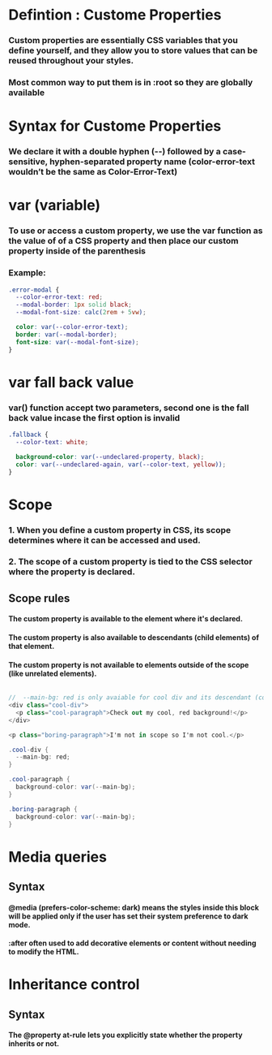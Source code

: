 
# Defintion : Custome Properties
### Custom properties are essentially CSS variables that you define yourself, and they allow you to store values that can be reused throughout your styles. 
### Most common way to put them is in :root so they are globally available 

# Syntax for Custome Properties
### We declare it with a double hyphen (--) followed by a case-sensitive, hyphen-separated property name (color-error-text wouldn’t be the same as Color-Error-Text) 

# var (variable)
### To use or access a custom property, we use the var function as the value of of a CSS property and then place our custom property inside of the parenthesis


### Example: 
```css
.error-modal {
  --color-error-text: red;
  --modal-border: 1px solid black;
  --modal-font-size: calc(2rem + 5vw);

  color: var(--color-error-text);
  border: var(--modal-border);
  font-size: var(--modal-font-size);
}


```

# var fall back value
### var() function accept two parameters, second one is the fall back value incase the first option is invalid

```css var fall back
.fallback {
  --color-text: white;

  background-color: var(--undeclared-property, black);
  color: var(--undeclared-again, var(--color-text, yellow));
}


``` 

# Scope 
### 1. When you define a custom property in CSS, its scope determines where it can be accessed and used. 
### 2. The scope of a custom property is tied to the CSS selector where the property is declared.

## Scope rules
#### The custom property is available to the element where it's declared.
#### The custom property is also available to descendants (child elements) of that element.
#### The custom property is not available to elements outside of the scope (like unrelated elements).

``` cs scope example

//  --main-bg: red is only avaiable for cool div and its descendant (cool paragraph)
<div class="cool-div"> 
  <p class="cool-paragraph">Check out my cool, red background!</p>
</div>

<p class="boring-paragraph">I'm not in scope so I'm not cool.</p>

.cool-div {
  --main-bg: red;
}

.cool-paragraph {
  background-color: var(--main-bg);
}

.boring-paragraph {
  background-color: var(--main-bg);
}

```

# Media queries 
## Syntax 
#### @media (prefers-color-scheme: dark) means the styles inside this block will be applied only if the user has set their system preference to dark mode.
#### :after often used to add decorative elements or content without needing to modify the HTML.


# Inheritance control
## Syntax
#### The @property at-rule lets you explicitly state whether the property inherits or not.